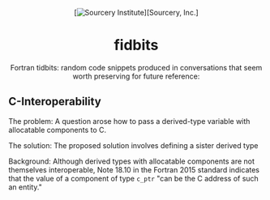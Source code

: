 <a name="top"> </a>

[This document uses GitHub-Flavored Markdown.  For better formatting, graphics,]:#
[and hyperlinks, please view this document in a web browser at                 ]:#
[https://github.com/sourceryinstitute/OpenCoarrays/blob/master/README.md       ]:#
<div align="center">

[![Sourcery Institute][sourcery-institute logo]][Sourcery, Inc.]

fidbits
=======
Fortran tidbits: random code snippets produced in conversations that seem worth
preserving for future reference:

</div>

C-Interoperability
------------------
The problem: A question arose how to pass a derived-type variable with allocatable components to C. 

The solution: The proposed solution involves defining a sister derived type

Background:
Although derived types with allocatable components are not themselves interoperable, Note 18.10 in 
the Fortran 2015 standard indicates that the value of a component of type `c_ptr` "can be the C 
address of such an entity."

[Hyperlinks]:#
[C-Interoperability]: #c-interoperability
[sourcery-institute logo]: http://www.sourceryinstitute.org/uploads/4/9/9/6/49967347/sourcery-logo-rgb-hi-rez-1.png
